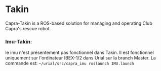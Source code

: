 # Takin
 Capra-Takin is a ROS-based solution for managing and operating Club Capra's rescue robot.

### Imu-Takin:
le imu n'est présentement pas fonctionnel dans Takin. Il est fonctionnel uniquement sur l'ordinateur IBEX-1/2 dans Urial sur la branch Master.
La commande est: `~/urial/src/capra_imu roslaunch IMU.launch`
